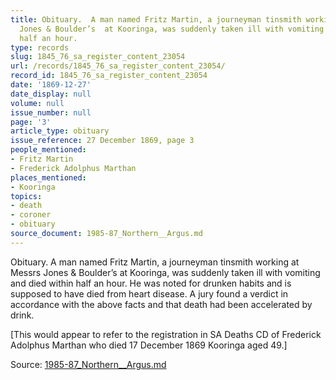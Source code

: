 ```yaml
---
title: Obituary.  A man named Fritz Martin, a journeyman tinsmith working at Messrs
  Jones & Boulder’s  at Kooringa, was suddenly taken ill with vomiting and died within
  half an hour.
type: records
slug: 1845_76_sa_register_content_23054
url: /records/1845_76_sa_register_content_23054/
record_id: 1845_76_sa_register_content_23054
date: '1869-12-27'
date_display: null
volume: null
issue_number: null
page: '3'
article_type: obituary
issue_reference: 27 December 1869, page 3
people_mentioned:
- Fritz Martin
- Frederick Adolphus Marthan
places_mentioned:
- Kooringa
topics:
- death
- coroner
- obituary
source_document: 1985-87_Northern__Argus.md
---
```


Obituary.  A man named Fritz Martin, a journeyman tinsmith working at Messrs Jones & Boulder’s  at Kooringa, was suddenly taken ill with vomiting and died within half an hour.  He was noted for drunken habits and is supposed to have died from heart disease.  A jury found a verdict in accordance with the above facts and that death had been accelerated by drink.

[This would appear to refer to the registration in SA Deaths CD of Frederick Adolphus Marthan who died 17 December 1869 Kooringa aged 49.]

Source: [1985-87_Northern__Argus.md](/downloads/markdown/1985-87_Northern__Argus.md)
